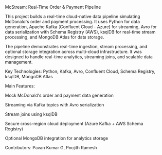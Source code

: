 McStream: Real-Time Order & Payment Pipeline

This project builds a real-time cloud-native data pipeline simulating McDonald's order and payment processing.
It uses Python for data generation, Apache Kafka (Confluent Cloud - Azure) for streaming, Avro for data serialization with Schema Registry (AWS), ksqlDB for real-time stream processing, and MongoDB Atlas for data storage.

The pipeline demonstrates real-time ingestion, stream processing, and optional storage integration across multi-cloud infrastructure.
It was designed to handle real-time analytics, streaming joins, and scalable data management.

Key Technologies: Python, Kafka, Avro, Confluent Cloud, Schema Registry, ksqlDB, MongoDB Atlas

Main Features:

Mock McDonald's order and payment data generation

Streaming via Kafka topics with Avro serialization

Stream joins using ksqlDB

Secure cross-region cloud deployment (Azure Kafka + AWS Schema Registry)

Optional MongoDB integration for analytics storage

Contributors: Pavan Kumar G, Poojith Ramesh

